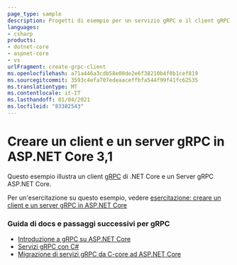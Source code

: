 ```yaml
---
page_type: sample
description: Progetti di esempio per un servizio gRPC e il client gRPC in ASP.NET Core.
languages:
- csharp
products:
- dotnet-core
- aspnet-core
- vs
urlFragment: create-grpc-client
ms.openlocfilehash: a71a446a3cdb58e08de2e6f38210b4f0b1cef819
ms.sourcegitcommit: 3593c4efa707edeaaceffbfa544f99f41fc62535
ms.translationtype: MT
ms.contentlocale: it-IT
ms.lasthandoff: 01/04/2021
ms.locfileid: "83382543"
---
```

# <a name="create-a-grpc-client-and-server-in-aspnet-core-31"></a>Creare un client e un server gRPC in ASP.NET Core 3,1

Questo esempio illustra un client [gRPC](https://grpc.io/docs/guides/) di .NET Core e un Server gRPC ASP.NET Core.

Per un'esercitazione su questo esempio, vedere [esercitazione: creare un client e un server gRPC in ASP.NET Core](https://docs.microsoft.com/aspnet/core/tutorials/grpc/grpc-start?view=aspnetcore-3.1&tabs=visual-studio)

### <a name="docs-help--next-steps-for-grpc"></a>Guida di docs e passaggi successivi per gRPC

* [Introduzione a gRPC su ASP.NET Core](https://docs.microsoft.com/aspnet/core/grpc/)
* [Servizi gRPC con C#](https://docs.microsoft.com/aspnet/core/grpc/basics/)
* [Migrazione di servizi gRPC da C-core ad ASP.NET Core](https://docs.microsoft.com/aspnet/core/grpc/migration/)